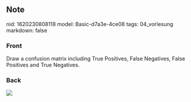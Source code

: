 ## Note
nid: 1620230808118
model: Basic-d7a3e-4ce08
tags: 04_vorlesung
markdown: false

### Front
Draw a confusion matrix including True Positives, False Negatives, False Positives and True Negatives.

### Back
<img src="paste-b3c39721c42f01ce66e8a56ae37ebd332b468f83.jpg">
